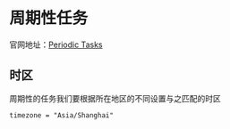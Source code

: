 
# 周期性任务 

官网地址：[Periodic Tasks](https://docs.celeryproject.org/en/stable/userguide/periodic-tasks.html)

## 时区

周期性的任务我们要根据所在地区的不同设置与之匹配的时区
```
timezone = "Asia/Shanghai"
```















